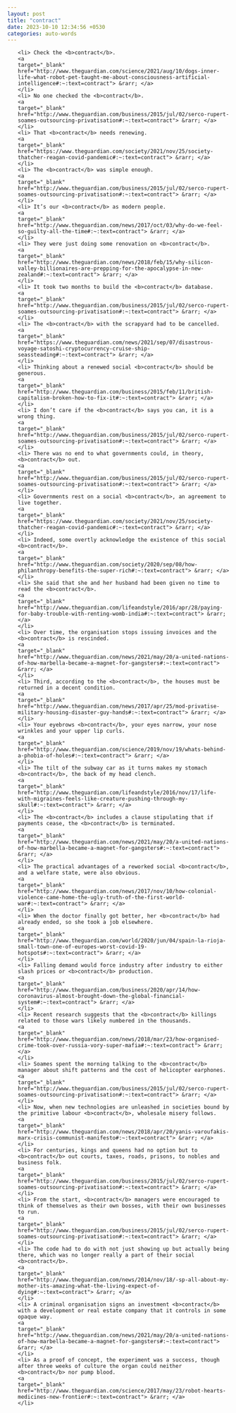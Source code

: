 ```yaml
---
layout: post
title: "contract"
date: 2023-10-10 12:34:56 +0530
categories: auto-words
---
```

<ol>

    <li> Check the <b>contract</b>.
    <a 
    target="_blank" 
    href="http://www.theguardian.com/science/2021/aug/10/dogs-inner-life-what-robot-pet-taught-me-about-consciousness-artificial-intelligence#:~:text=contract"> &rarr; </a>
    </li>
    <li> No one checked the <b>contract</b>.
    <a 
    target="_blank" 
    href="http://www.theguardian.com/business/2015/jul/02/serco-rupert-soames-outsourcing-privatisation#:~:text=contract"> &rarr; </a>
    </li>
    <li> That <b>contract</b> needs renewing.
    <a 
    target="_blank" 
    href="https://www.theguardian.com/society/2021/nov/25/society-thatcher-reagan-covid-pandemic#:~:text=contract"> &rarr; </a>
    </li>
    <li> The <b>contract</b> was simple enough.
    <a 
    target="_blank" 
    href="http://www.theguardian.com/business/2015/jul/02/serco-rupert-soames-outsourcing-privatisation#:~:text=contract"> &rarr; </a>
    </li>
    <li> It’s our <b>contract</b> as modern people.
    <a 
    target="_blank" 
    href="http://www.theguardian.com/news/2017/oct/03/why-do-we-feel-so-guilty-all-the-time#:~:text=contract"> &rarr; </a>
    </li>
    <li> They were just doing some renovation on <b>contract</b>.
    <a 
    target="_blank" 
    href="http://www.theguardian.com/news/2018/feb/15/why-silicon-valley-billionaires-are-prepping-for-the-apocalypse-in-new-zealand#:~:text=contract"> &rarr; </a>
    </li>
    <li> It took two months to build the <b>contract</b> database.
    <a 
    target="_blank" 
    href="http://www.theguardian.com/business/2015/jul/02/serco-rupert-soames-outsourcing-privatisation#:~:text=contract"> &rarr; </a>
    </li>
    <li> The <b>contract</b> with the scrapyard had to be cancelled.
    <a 
    target="_blank" 
    href="https://www.theguardian.com/news/2021/sep/07/disastrous-voyage-satoshi-cryptocurrency-cruise-ship-seassteading#:~:text=contract"> &rarr; </a>
    </li>
    <li> Thinking about a renewed social <b>contract</b> should be generous.
    <a 
    target="_blank" 
    href="http://www.theguardian.com/business/2015/feb/11/british-capitalism-broken-how-to-fix-it#:~:text=contract"> &rarr; </a>
    </li>
    <li> I don’t care if the <b>contract</b> says you can, it is a wrong thing.
    <a 
    target="_blank" 
    href="http://www.theguardian.com/business/2015/jul/02/serco-rupert-soames-outsourcing-privatisation#:~:text=contract"> &rarr; </a>
    </li>
    <li> There was no end to what governments could, in theory, <b>contract</b> out.
    <a 
    target="_blank" 
    href="http://www.theguardian.com/business/2015/jul/02/serco-rupert-soames-outsourcing-privatisation#:~:text=contract"> &rarr; </a>
    </li>
    <li> Governments rest on a social <b>contract</b>, an agreement to live together.
    <a 
    target="_blank" 
    href="https://www.theguardian.com/society/2021/nov/25/society-thatcher-reagan-covid-pandemic#:~:text=contract"> &rarr; </a>
    </li>
    <li> Indeed, some overtly acknowledge the existence of this social <b>contract</b>.
    <a 
    target="_blank" 
    href="http://www.theguardian.com/society/2020/sep/08/how-philanthropy-benefits-the-super-rich#:~:text=contract"> &rarr; </a>
    </li>
    <li> She said that she and her husband had been given no time to read the <b>contract</b>.
    <a 
    target="_blank" 
    href="http://www.theguardian.com/lifeandstyle/2016/apr/28/paying-for-baby-trouble-with-renting-womb-india#:~:text=contract"> &rarr; </a>
    </li>
    <li> Over time, the organisation stops issuing invoices and the <b>contract</b> is rescinded.
    <a 
    target="_blank" 
    href="http://www.theguardian.com/news/2021/may/20/a-united-nations-of-how-marbella-became-a-magnet-for-gangsters#:~:text=contract"> &rarr; </a>
    </li>
    <li> Third, according to the <b>contract</b>, the houses must be returned in a decent condition.
    <a 
    target="_blank" 
    href="http://www.theguardian.com/news/2017/apr/25/mod-privatise-military-housing-disaster-guy-hands#:~:text=contract"> &rarr; </a>
    </li>
    <li> Your eyebrows <b>contract</b>, your eyes narrow, your nose wrinkles and your upper lip curls.
    <a 
    target="_blank" 
    href="http://www.theguardian.com/science/2019/nov/19/whats-behind-a-phobia-of-holes#:~:text=contract"> &rarr; </a>
    </li>
    <li> The tilt of the subway car as it turns makes my stomach <b>contract</b>, the back of my head clench.
    <a 
    target="_blank" 
    href="http://www.theguardian.com/lifeandstyle/2016/nov/17/life-with-migraines-feels-like-creature-pushing-through-my-skull#:~:text=contract"> &rarr; </a>
    </li>
    <li> The <b>contract</b> includes a clause stipulating that if payments cease, the <b>contract</b> is terminated.
    <a 
    target="_blank" 
    href="http://www.theguardian.com/news/2021/may/20/a-united-nations-of-how-marbella-became-a-magnet-for-gangsters#:~:text=contract"> &rarr; </a>
    </li>
    <li> The practical advantages of a reworked social <b>contract</b>, and a welfare state, were also obvious.
    <a 
    target="_blank" 
    href="http://www.theguardian.com/news/2017/nov/10/how-colonial-violence-came-home-the-ugly-truth-of-the-first-world-war#:~:text=contract"> &rarr; </a>
    </li>
    <li> When the doctor finally got better, her <b>contract</b> had already ended, so she took a job elsewhere.
    <a 
    target="_blank" 
    href="http://www.theguardian.com/world/2020/jun/04/spain-la-rioja-small-town-one-of-europes-worst-covid-19-hotspots#:~:text=contract"> &rarr; </a>
    </li>
    <li> Falling demand would force industry after industry to either slash prices or <b>contract</b> production.
    <a 
    target="_blank" 
    href="http://www.theguardian.com/business/2020/apr/14/how-coronavirus-almost-brought-down-the-global-financial-system#:~:text=contract"> &rarr; </a>
    </li>
    <li> Recent research suggests that the <b>contract</b> killings related to those wars likely numbered in the thousands.
    <a 
    target="_blank" 
    href="http://www.theguardian.com/news/2018/mar/23/how-organised-crime-took-over-russia-vory-super-mafia#:~:text=contract"> &rarr; </a>
    </li>
    <li> Soames spent the morning talking to the <b>contract</b> manager about shift patterns and the cost of helicopter earphones.
    <a 
    target="_blank" 
    href="http://www.theguardian.com/business/2015/jul/02/serco-rupert-soames-outsourcing-privatisation#:~:text=contract"> &rarr; </a>
    </li>
    <li> Now, when new technologies are unleashed in societies bound by the primitive labour <b>contract</b>, wholesale misery follows.
    <a 
    target="_blank" 
    href="http://www.theguardian.com/news/2018/apr/20/yanis-varoufakis-marx-crisis-communist-manifesto#:~:text=contract"> &rarr; </a>
    </li>
    <li> For centuries, kings and queens had no option but to <b>contract</b> out courts, taxes, roads, prisons, to nobles and business folk.
    <a 
    target="_blank" 
    href="http://www.theguardian.com/business/2015/jul/02/serco-rupert-soames-outsourcing-privatisation#:~:text=contract"> &rarr; </a>
    </li>
    <li> From the start, <b>contract</b> managers were encouraged to think of themselves as their own bosses, with their own businesses to run.
    <a 
    target="_blank" 
    href="http://www.theguardian.com/business/2015/jul/02/serco-rupert-soames-outsourcing-privatisation#:~:text=contract"> &rarr; </a>
    </li>
    <li> The code had to do with not just showing up but actually being there, which was no longer really a part of their social <b>contract</b>.
    <a 
    target="_blank" 
    href="http://www.theguardian.com/news/2014/nov/18/-sp-all-about-my-mother-its-amazing-what-the-living-expect-of-dying#:~:text=contract"> &rarr; </a>
    </li>
    <li> A criminal organisation signs an investment <b>contract</b> with a development or real estate company that it controls in some opaque way.
    <a 
    target="_blank" 
    href="http://www.theguardian.com/news/2021/may/20/a-united-nations-of-how-marbella-became-a-magnet-for-gangsters#:~:text=contract"> &rarr; </a>
    </li>
    <li> As a proof of concept, the experiment was a success, though after three weeks of culture the organ could neither <b>contract</b> nor pump blood.
    <a 
    target="_blank" 
    href="http://www.theguardian.com/science/2017/may/23/robot-hearts-medicines-new-frontier#:~:text=contract"> &rarr; </a>
    </li>